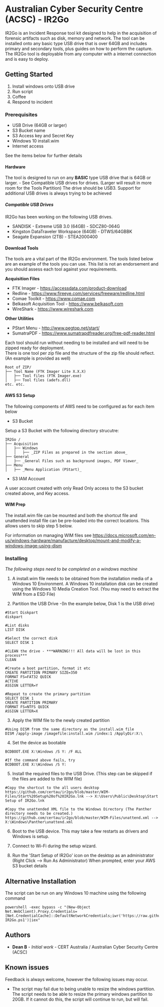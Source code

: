 # Australian Cyber Security Centre (ACSC) - IR2Go

IR2Go is an Incident Response tool kit designed to help in the acquisition of forensic artifacts such as disk, memory and network.
The tool can be installed onto any basic type USB drive that is over 64GB and includes primary and secondary tools, plus guides on how to perform the capture. The IR2Go tool is deployable from any computer with a internet connection and is easy to deploy.

## Getting Started

1. Install windows onto USB drive
2. Run script
3. Coffee
4. Respond to incident

### Prerequisites

* USB Drive (64GB or larger)
* S3 Bucket name
* S3 Access key and Secret Key
* Windows 10 install.wim
* Internet access

See the items below for further details

#### Hardware

The tool is designed to run on any **BASIC** type USB drive that is 64GB or larger. - See Compatible USB drives for drives.
(Larger will result in more room for the Tools Partition)
The drive should be USB3.
Support for additional USB drives is always trying to be achieved

##### Compatible USB Drives
IR2Go has been working on the following USB drives.
* SANDISK - Extreme USB 3.0 (64GB) - SDCZ80-064G
* Kingston DataTraveler Workspace (64GB) - DTWS/64GBBK 
* Seagate Expansion (2TB) - STEA2000400

#### Download Tools

The tools are a vital part of the IR2Go environment. 
The tools listed below are an example of the tools you can use. This list is not an endorsement and you should assess each tool against your requirements. 

**Acquisition Files**
* FTK Imager - https://accessdata.com/product-download
* Redline - https://www.fireeye.com/services/freeware/redline.html
* Comae Toolkit - https://www.comae.com
* Belkasoft Acquisition Tool - https://www.belkasoft.com
* WireShark - https://www.wireshark.com

**Other Utilities**
* PStart Menu - http://www.pegtop.net/start/
* SumatraPDF - https://www.sumatrapdfreader.org/free-pdf-reader.html

Each tool should run without needing to be installed and will need to be zipped ready for deployment.  
There is one tool per zip file and the structure of the zip file should reflect. (An example is provided as well)

```
Root of ZIP/ 
├── Tool Name (FTK Imager Lite X.X.X)
│   ├── Tool files (FTK Imager.exe)
│   ├── Tool files (adefs.dll)
etc. etc.
 ```

#### AWS S3 Setup

The following components of AWS need to be configured as for each item below

* S3 Bucket

Setup a S3 Bucket with the following directory strucutre:

```
IR2Go /
├── Acquisition
│   ├── Windows
│   │   ├── _ZIP Files as prepared in the section above_
├── General
│   ├── _General Files such as background images, PDF Viewer_
├── Menu
│   ├── _Menu Application (PStart)_

```

* S3 IAM Account

A user account created with only Read Only access to the S3 bucket created above, and Key access.

#### WIM Prep

The install.wim file can be mounted and both the shortcut file and unattended install file can be pre-loaded into the correct locations. This allows users to skip step 5 below.

For information on managing WIM files see https://docs.microsoft.com/en-us/windows-hardware/manufacture/desktop/mount-and-modify-a-windows-image-using-dism

### Installing

_The following steps need to be completed on a windows machine_

1. A install.wim file needs to be obtained from the installation media of a Windows 10 Environment. A Windows 10 installation disk can be created using the Windows 10 Media Creation Tool. (You may need to extract the WIM from a ESD File)

2. Partition the USB Drive -(In the example below, Disk 1 is the USB drive)
```
#Start Diskpart
diskpart

#List disks
LIST DISK

#Select the correct disk
SELECT DISK 1

#CLEAN the drive - ***WARNING!!! All data will be lost in this process***
CLEAN

#Create a boot partition, format it etc
CREATE PARTITION PRIMARY SIZE=350
FORMAT FS=FAT32 QUICK
ACTIVE
ASSIGN LETTER=Y

#Repeat to create the primary partition
SELECT DISK 1
CREATE PARTITION PRIMARY
FORMAT FS=NTFS QUICK
ASSIGN LETTER=X
```

3. Apply the WIM file to the newly created partition
```
#Using DISM from the same directory as the install.wim file
DISM /apply-image /imagefile:install.wim /index:1 /ApplyDir:X:\
```

4. Set the device as bootable
```
BCDBOOT.EXE X:\Windows /S Y: /F ALL

#If the command above fails, try 
BCDBOOT.EXE X:\Windows /S Y:
```

5. Install the required files to the USB Drive. (This step can be skipped if the files are added to the WIM file)
```
#Copy the shortcut to the all users desktop
https://github.com/certau/ir2go/blob/master/WIM-Files/Start%20Setup%20of%20IR2Go.lnk --> X:\Users\Public\Desktop\Start Setup of IR2Go.lnk

#Copy the unattended XML file to the Windows Directory (The Panther directory needs to be created.)
https://github.com/certau/ir2go/blob/master/WIM-Files/unattend.xml --> X:\Windows\Panther\unattend.xml
```

6. Boot to the USB device. This may take a few restarts as drivers and Windows is setup. 

7. Connect to Wi-Fi during the setup wizard. 

8. Run the 'Start Setup of IR2Go' icon on the desktop as an administrator (Right Click --> Run As Administrator)
When prompted, enter your AWS S3 bucket details

## Alternative Installation

The script can be run on any Windows 10 machine using the following command

```
powershell -exec bypass -c "(New-Object Net.WebClient).Proxy.Credentials=[Net.CredentialCache]::DefaultNetworkCredentials;iwr('https://raw.githubusercontent.com/certau/ir2go/master/Setup-IR2Go.ps1')|iex"
```

## Authors

* **Dean B** - *Initial work* - CERT Australia / Australian Cyber Security Centre (ACSC)

## Known issues

Feedback is always welcome, however the following issues may occur.

* The script may fail due to being unable to resize the windows partition. The script needs to be able to resize the primary windows partition to 20GB. If it cannot do this, the script will continue to run, but will fail. 
